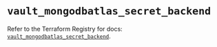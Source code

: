 # `vault_mongodbatlas_secret_backend`

Refer to the Terraform Registry for docs: [`vault_mongodbatlas_secret_backend`](https://registry.terraform.io/providers/hashicorp/vault/3.24.0/docs/resources/mongodbatlas_secret_backend).

